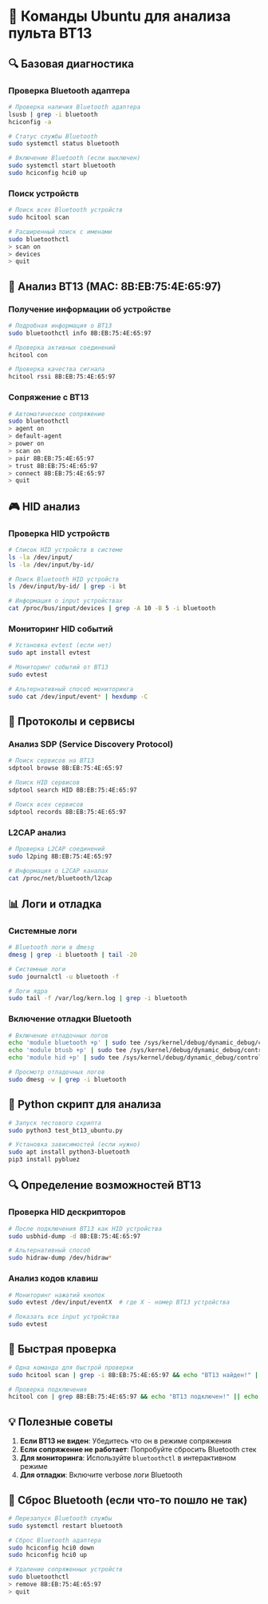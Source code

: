 # 🐧 Команды Ubuntu для анализа пульта BT13

## 🔍 Базовая диагностика

### Проверка Bluetooth адаптера
```bash
# Проверка наличия Bluetooth адаптера
lsusb | grep -i bluetooth
hciconfig -a

# Статус службы Bluetooth
sudo systemctl status bluetooth

# Включение Bluetooth (если выключен)
sudo systemctl start bluetooth
sudo hciconfig hci0 up
```

### Поиск устройств
```bash
# Поиск всех Bluetooth устройств
sudo hcitool scan

# Расширенный поиск с именами
sudo bluetoothctl
> scan on
> devices
> quit
```

## 🎯 Анализ BT13 (MAC: 8B:EB:75:4E:65:97)

### Получение информации об устройстве
```bash
# Подробная информация о BT13
sudo bluetoothctl info 8B:EB:75:4E:65:97

# Проверка активных соединений
hcitool con

# Проверка качества сигнала
hcitool rssi 8B:EB:75:4E:65:97
```

### Сопряжение с BT13
```bash
# Автоматическое сопряжение
sudo bluetoothctl
> agent on
> default-agent
> power on
> scan on
> pair 8B:EB:75:4E:65:97
> trust 8B:EB:75:4E:65:97
> connect 8B:EB:75:4E:65:97
> quit
```

## 🎮 HID анализ

### Проверка HID устройств
```bash
# Список HID устройств в системе
ls -la /dev/input/
ls -la /dev/input/by-id/

# Поиск Bluetooth HID устройств
ls /dev/input/by-id/ | grep -i bt

# Информация о input устройствах
cat /proc/bus/input/devices | grep -A 10 -B 5 -i bluetooth
```

### Мониторинг HID событий
```bash
# Установка evtest (если нет)
sudo apt install evtest

# Мониторинг событий от BT13
sudo evtest

# Альтернативный способ мониторинга
sudo cat /dev/input/event* | hexdump -C
```

## 🔧 Протоколы и сервисы

### Анализ SDP (Service Discovery Protocol)
```bash
# Поиск сервисов на BT13
sdptool browse 8B:EB:75:4E:65:97

# Поиск HID сервисов
sdptool search HID 8B:EB:75:4E:65:97

# Поиск всех сервисов
sdptool records 8B:EB:75:4E:65:97
```

### L2CAP анализ
```bash
# Проверка L2CAP соединений
sudo l2ping 8B:EB:75:4E:65:97

# Информация о L2CAP каналах
cat /proc/net/bluetooth/l2cap
```

## 📊 Логи и отладка

### Системные логи
```bash
# Bluetooth логи в dmesg
dmesg | grep -i bluetooth | tail -20

# Системные логи
sudo journalctl -u bluetooth -f

# Логи ядра
sudo tail -f /var/log/kern.log | grep -i bluetooth
```

### Включение отладки Bluetooth
```bash
# Включение отладочных логов
echo 'module bluetooth +p' | sudo tee /sys/kernel/debug/dynamic_debug/control
echo 'module btusb +p' | sudo tee /sys/kernel/debug/dynamic_debug/control
echo 'module hid +p' | sudo tee /sys/kernel/debug/dynamic_debug/control

# Просмотр отладочных логов
sudo dmesg -w | grep -i bluetooth
```

## 🐍 Python скрипт для анализа

```bash
# Запуск тестового скрипта
sudo python3 test_bt13_ubuntu.py

# Установка зависимостей (если нужно)
sudo apt install python3-bluetooth
pip3 install pybluez
```

## 🔍 Определение возможностей BT13

### Проверка HID дескрипторов
```bash
# После подключения BT13 как HID устройства
sudo usbhid-dump -d 8B:EB:75:4E:65:97

# Альтернативный способ
sudo hidraw-dump /dev/hidraw*
```

### Анализ кодов клавиш
```bash
# Мониторинг нажатий кнопок
sudo evtest /dev/input/eventX  # где X - номер BT13 устройства

# Показать все input устройства
sudo evtest
```

## 🚀 Быстрая проверка

```bash
# Одна команда для быстрой проверки
sudo hcitool scan | grep -i 8B:EB:75:4E:65:97 && echo "BT13 найден!" || echo "BT13 не найден"

# Проверка подключения
hcitool con | grep 8B:EB:75:4E:65:97 && echo "BT13 подключен!" || echo "BT13 не подключен"
```

## 💡 Полезные советы

1. **Если BT13 не виден**: Убедитесь что он в режиме сопряжения
2. **Если сопряжение не работает**: Попробуйте сбросить Bluetooth стек
3. **Для мониторинга**: Используйте `bluetoothctl` в интерактивном режиме
4. **Для отладки**: Включите verbose логи Bluetooth

## 🔄 Сброс Bluetooth (если что-то пошло не так)

```bash
# Перезапуск Bluetooth службы
sudo systemctl restart bluetooth

# Сброс Bluetooth адаптера
sudo hciconfig hci0 down
sudo hciconfig hci0 up

# Удаление сопряженных устройств
sudo bluetoothctl
> remove 8B:EB:75:4E:65:97
> quit
```